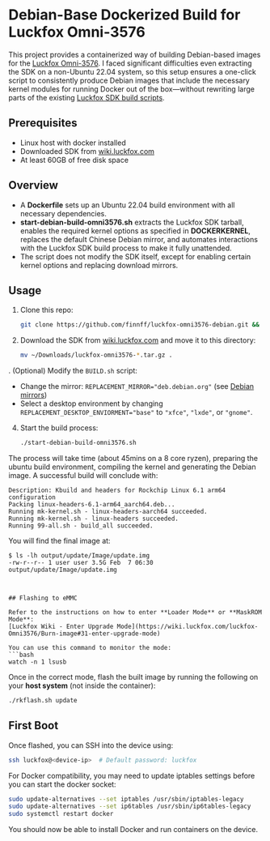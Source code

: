 # Debian-Base Dockerized Build for Luckfox Omni-3576  

This project provides a containerized way of building Debian-based images for the [Luckfox Omni-3576](https://www.luckfox.com/EN-Luckfox-Omni3576). I faced significant difficulties even extracting the SDK on a non-Ubuntu 22.04 system, so this setup ensures a one-click script to consistently produce Debian images that include the necessary kernel modules for running Docker out of the box—without rewriting large parts of the existing [Luckfox SDK build scripts](https://wiki.luckfox.com/luckfox-Omni3576/Luckfox-Omni3576-SDK/#2-compiling-images-in-ubuntu-2204-environment).


## Prerequisites 
* Linux host with docker installed
* Downloaded SDK from [wiki.luckfox.com](https://wiki.luckfox.com/Luckfox-Omni3576/Download/)
* At least 60GB of free disk space

## Overview  
- A **Dockerfile** sets up an Ubuntu 22.04 build environment with all necessary dependencies.  
- **start-debian-build-omni3576.sh** extracts the Luckfox SDK tarball, enables the required kernel options as specified in **DOCKERKERNEL**, replaces the default Chinese Debian mirror, and automates interactions with the Luckfox SDK build process to make it fully unattended.  
- The script does not modify the SDK itself, except for enabling certain kernel options and replacing download mirrors.  


## Usage

1. Clone this repo:  
   ```bash
   git clone https://github.com/finnff/luckfox-omni3576-debian.git && cd luckfox-omni3576-debian
   ```

2. Download the SDK from [wiki.luckfox.com](https://wiki.luckfox.com/Luckfox-Omni3576/Download/) and move it to this directory:  
   ```bash
   mv ~/Downloads/luckfox-omni3576-*.tar.gz .
   ```

. (Optional) Modify the `BUILD.sh` script:  
   - Change the mirror: `REPLACEMENT_MIRROR="deb.debian.org"` (see [Debian mirrors](https://www.debian.org/mirror/list))  
   - Select a desktop environment by changing `REPLACEMENT_DESKTOP_ENVIORMENT="base"` to `"xfce"`, `"lxde"`, or `"gnome"`.  

4. Start the build process:  
   ```bash
   ./start-debian-build-omni3576.sh
   ```

The process will take time (about 45mins on a 8 core ryzen), preparing the ubuntu build environment, compiling the kernel and generating the Debian image. A successful build will conclude with:  

```
Description: Kbuild and headers for Rockchip Linux 6.1 arm64 configuration
Packing linux-headers-6.1-arm64_aarch64.deb...
Running mk-kernel.sh - linux-headers-aarch64 succeeded.
Running mk-kernel.sh - linux-headers succeeded.
Running 99-all.sh - build_all succeeded.
```

You will find the final image at:  
```
$ ls -lh output/update/Image/update.img   
-rw-r--r-- 1 user user 3.5G Feb  7 06:30 output/update/Image/update.img
```
```


## Flashing to eMMC  

Refer to the instructions on how to enter **Loader Mode** or **MaskROM Mode**:  
[Luckfox Wiki - Enter Upgrade Mode](https://wiki.luckfox.com/luckfox-Omni3576/Burn-image#31-enter-upgrade-mode)

You can use this command to monitor the mode:  
```bash
watch -n 1 lsusb
```  
Once in the correct mode, flash the built image by running the following on your **host system** (not inside the container):  
```bash
./rkflash.sh update
```


## First Boot  

Once flashed, you can SSH into the device using:  
```bash
ssh luckfox@<device-ip>  # Default password: luckfox
```

For Docker compatibility, you may need to update iptables settings before you can start the docker socket:  
```bash
sudo update-alternatives --set iptables /usr/sbin/iptables-legacy
sudo update-alternatives --set ip6tables /usr/sbin/ip6tables-legacy
sudo systemctl restart docker
```
You should now be able to install Docker and run containers on the device.  
